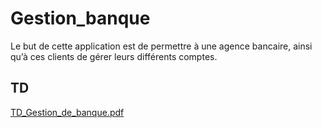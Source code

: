 # Gestion_banque
Le but de cette application est de permettre à une agence bancaire, ainsi qu’à ces clients de
gérer leurs différents comptes.

## TD

[TD_Gestion_de_banque.pdf](https://github.com/Soufiane-Majdar/Gestion_banque/blob/main/TD_Gestion_de_banque.pdf)
